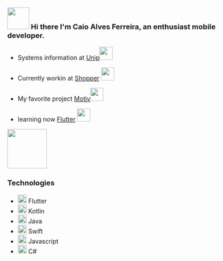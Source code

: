 ###   <img src="https://media.giphy.com/media/l0IyjS5FXeMOtVMyY/giphy.gif" width="50px"> Hi there I'm Caio Alves Ferreira, an enthusiast mobile developer.

- Systems information at [Unip](https://unip.br)<img src="https://media.giphy.com/media/mC6p4Ikpj6KallrWxr/giphy.gif" width="30px">

- Currently workin at [Shopper](https://www.shopper.com.br) <img src="https://media.giphy.com/media/lp6ZqyHa5z3v9FasLj/giphy.gif" width="30px"> 

-  My favorite project [Motiv](https://github.com/CaioProgramming/Motiv)<img src="https://media.giphy.com/media/26DMXP3WqZ5HGXYVq/giphy.gif" width="30px"> 

- learning now [Flutter](https://flutter.dev) <img src="https://media.giphy.com/media/LpiVeIRgrqVsZJpM5H/giphy.gif" width="30px">

<img src="https://media.giphy.com/media/IauL6LvGNlT3ffhcqq/giphy.gif" width = "90px">

### Technologies
 
 - <img src="https://cdn.svgporn.com/logos/flutter.svg" width="20px"> Flutter
 - <img src="https://cdn.svgporn.com/logos/kotlin.svg" width="20px"> Kotlin
 - <img src="https://cdn.svgporn.com/logos/java.svg" width="20px"> Java
 - <img src="https://cdn.svgporn.com/logos/swift.svg" width="20px"> Swift
 - <img src="https://cdn.svgporn.com/logos/javascript.svg" width="20px"> Javascript
 - <img src="https://cdn.svgporn.com/logos/c-sharp.svg" width="20px"> C#

